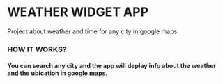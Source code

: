 # WEATHER WIDGET APP

Project about weather and time for any city in google maps.

### HOW IT WORKS?

#### You can search any city and the app will deplay info about the weather and the ubication in google maps.
